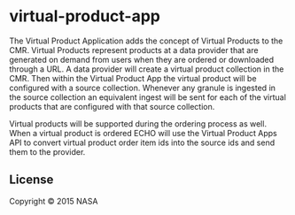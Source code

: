 # virtual-product-app

The Virtual Product Application adds the concept of Virtual Products to the CMR. Virtual Products
represent products at a data provider that are generated on demand from users when they are ordered
or downloaded through a URL. A data provider will create a virtual product collection in the CMR.
Then within the Virtual Product App the virtual product will be configured with a source collection.
Whenever any granule is ingested in the source collection an equivalent ingest will be sent for each
of the virtual products that are configured with that source collection.

Virtual products will be supported during the ordering process as well. When a virtual product is
ordered ECHO will use the Virtual Product Apps API to convert virtual product order item ids into
the source ids and send them to the provider.

## License

Copyright © 2015 NASA
